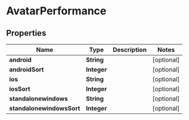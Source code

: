 

# AvatarPerformance


## Properties

| Name | Type | Description | Notes |
|------------ | ------------- | ------------- | -------------|
|**android** | **String** |  |  [optional] |
|**androidSort** | **Integer** |  |  [optional] |
|**ios** | **String** |  |  [optional] |
|**iosSort** | **Integer** |  |  [optional] |
|**standalonewindows** | **String** |  |  [optional] |
|**standalonewindowsSort** | **Integer** |  |  [optional] |



